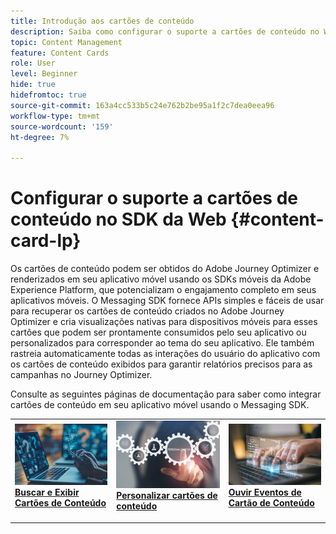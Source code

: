 ```yaml
---
title: Introdução aos cartões de conteúdo
description: Saiba como configurar o suporte a cartões de conteúdo no Web SDK
topic: Content Management
feature: Content Cards
role: User
level: Beginner
hide: true
hidefromtoc: true
source-git-commit: 163a4cc533b5c24e762b2be95a1f2c7dea0eea96
workflow-type: tm+mt
source-wordcount: '159'
ht-degree: 7%

---
```


# Configurar o suporte a cartões de conteúdo no SDK da Web {#content-card-lp}

Os cartões de conteúdo podem ser obtidos do Adobe Journey Optimizer e renderizados em seu aplicativo móvel usando os SDKs móveis da Adobe Experience Platform, que potencializam o engajamento completo em seus aplicativos móveis. O Messaging SDK fornece APIs simples e fáceis de usar para recuperar os cartões de conteúdo criados no Adobe Journey Optimizer e cria visualizações nativas para dispositivos móveis para esses cartões que podem ser prontamente consumidos pelo seu aplicativo ou personalizados para corresponder ao tema do seu aplicativo. Ele também rastreia automaticamente todas as interações do usuário do aplicativo com os cartões de conteúdo exibidos para garantir relatórios precisos para as campanhas no Journey Optimizer.

Consulte as seguintes páginas de documentação para saber como integrar cartões de conteúdo em seu aplicativo móvel usando o Messaging SDK.


<table style="table-layout:fixed"><tr style="border: 0;">
<td>
<a href="https://developer.adobe.com/client-sdks/edge/adobe-journey-optimizer/content-card-ui/iOS/tutorial/displaying-content-cards/">
<img alt="Buscar" src="assets/do-not-localize/fetch.jpeg">
</a>
<div><a href="https://developer.adobe.com/client-sdks/edge/adobe-journey-optimizer/content-card-ui/iOS/tutorial/displaying-content-cards/"><strong>Buscar e Exibir Cartões de Conteúdo</strong>
</div>
<p>
</td>
<td>
<a href="https://developer.adobe.com/client-sdks/edge/adobe-journey-optimizer/content-card-ui/iOS/tutorial/customizing-content-card-templates/">
<img alt="Personalizar" src="assets/do-not-localize/customize.jpeg">
</a>
<div>
<a href="https://developer.adobe.com/client-sdks/edge/adobe-journey-optimizer/content-card-ui/iOS/tutorial/customizing-content-card-templates/"><strong>Personalizar cartões de conteúdo</strong></a>
</div>
<p></td>
<td>
<a href="https://developer.adobe.com/client-sdks/edge/adobe-journey-optimizer/content-card-ui/iOS/tutorial/listening-content-card-events/">
<img alt="Escutar" src="assets/do-not-localize/listen.jpeg">
</a>
<div>
<a href="https://developer.adobe.com/client-sdks/edge/adobe-journey-optimizer/content-card-ui/iOS/tutorial/listening-content-card-events/"><strong>Ouvir Eventos de Cartão de Conteúdo</strong></a>
</div>
<p>
</td>
</tr></table>

